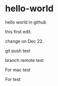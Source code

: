 hello-world
===========

hello world in github

this first edit.

change on Dec 22.

git push test

branch remote test

For mac test

For test